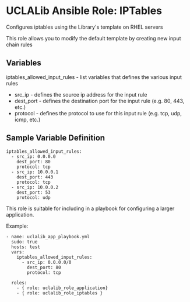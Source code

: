 # UCLALib Ansible Role: IPTables

Configures iptables using the Library's template on RHEL servers

This role allows you to modify the default template by creating new input chain rules

## Variables

iptables_allowed_input_rules - list variables that defines the various input rules

- src_ip - defines the source ip address for the input rule
- dest_port - defines the destination port for the input rule (e.g. 80, 443, etc.)
- protocol - defines the protocol to use for this input rule (e.g. tcp, udp, icmp, etc.)

## Sample Variable Definition

```
iptables_allowed_input_rules:
  - src_ip: 0.0.0.0
    dest_port: 80
    protocol: tcp
  - src_ip: 10.0.0.1
    dest_port: 443
    protocol: tcp
  - src_ip: 10.0.0.2
    dest_port: 53
    protocol: udp
```
This role is suitable for including in a playbook for configuring a larger application.

Example:
```
- name: uclalib_app_playbook.yml
  sudo: true
  hosts: test
  vars:
    iptables_allowed_input_rules:
      - src_ip: 0.0.0.0/0
        dest_port: 80
        protocol: tcp

  roles:
    - { role: uclalib_role_application}
    - { role: uclalib_role_iptables }
```
